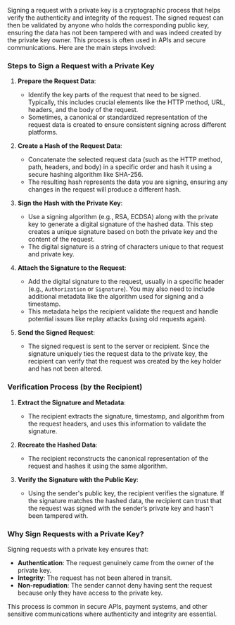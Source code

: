 Signing a request with a private key is a cryptographic process that helps verify the authenticity and integrity of the request. The signed request can then be validated by anyone who holds the corresponding public key, ensuring the data has not been tampered with and was indeed created by the private key owner. This process is often used in APIs and secure communications. Here are the main steps involved:

### Steps to Sign a Request with a Private Key

1. **Prepare the Request Data**:
    - Identify the key parts of the request that need to be signed. Typically, this includes crucial elements like the HTTP method, URL, headers, and the body of the request.
    - Sometimes, a canonical or standardized representation of the request data is created to ensure consistent signing across different platforms.

2. **Create a Hash of the Request Data**:
    - Concatenate the selected request data (such as the HTTP method, path, headers, and body) in a specific order and hash it using a secure hashing algorithm like SHA-256.
    - The resulting hash represents the data you are signing, ensuring any changes in the request will produce a different hash.

3. **Sign the Hash with the Private Key**:
    - Use a signing algorithm (e.g., RSA, ECDSA) along with the private key to generate a digital signature of the hashed data. This step creates a unique signature based on both the private key and the content of the request.
    - The digital signature is a string of characters unique to that request and private key.

4. **Attach the Signature to the Request**:
    - Add the digital signature to the request, usually in a specific header (e.g., `Authorization` or `Signature`). You may also need to include additional metadata like the algorithm used for signing and a timestamp.
    - This metadata helps the recipient validate the request and handle potential issues like replay attacks (using old requests again).

5. **Send the Signed Request**:
    - The signed request is sent to the server or recipient. Since the signature uniquely ties the request data to the private key, the recipient can verify that the request was created by the key holder and has not been altered.

### Verification Process (by the Recipient)

1. **Extract the Signature and Metadata**:
    - The recipient extracts the signature, timestamp, and algorithm from the request headers, and uses this information to validate the signature.

2. **Recreate the Hashed Data**:
    - The recipient reconstructs the canonical representation of the request and hashes it using the same algorithm.

3. **Verify the Signature with the Public Key**:
    - Using the sender's public key, the recipient verifies the signature. If the signature matches the hashed data, the recipient can trust that the request was signed with the sender’s private key and hasn't been tampered with.

### Why Sign Requests with a Private Key?

Signing requests with a private key ensures that:
- **Authentication**: The request genuinely came from the owner of the private key.
- **Integrity**: The request has not been altered in transit.
- **Non-repudiation**: The sender cannot deny having sent the request because only they have access to the private key.

This process is common in secure APIs, payment systems, and other sensitive communications where authenticity and integrity are essential.